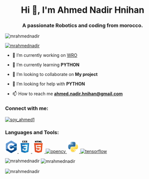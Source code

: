<h1 align="center">Hi 👋, I'm Ahmed Nadir Hnihan</h1>
<h3 align="center">A passionate Robotics and coding from morocco.</h3>

<p align="left"> <img src="https://komarev.com/ghpvc/?username=mrahmednadir&label=Profile%20views&color=0e75b6&style=flat" alt="mrahmednadir" /> </p>

<p align="left"> <a href="https://github.com/ryo-ma/github-profile-trophy"><img src="https://github-profile-trophy.vercel.app/?username=mrahmednadir" alt="mrahmednadir" /></a> </p>

- 🔭 I’m currently working on [WRO](https://wro-association.org/competition/2024-season/)

- 🌱 I’m currently learning **PYTHON**

- 👯 I’m looking to collaborate on **My project**

- 🤝 I’m looking for help with **PYTHON**

- 📫 How to reach me **ahmed.nadir.hnihan@gmail.com**

<h3 align="left">Connect with me:</h3>
<p align="left">
<a href="https://instagram.com/soy_ahmed1" target="blank"><img align="center" src="https://raw.githubusercontent.com/rahuldkjain/github-profile-readme-generator/master/src/images/icons/Social/instagram.svg" alt="soy_ahmed1" height="30" width="40" /></a>
</p>

<h3 align="left">Languages and Tools:</h3>
<p align="left"> <a href="https://www.w3schools.com/cpp/" target="_blank" rel="noreferrer"> <img src="https://raw.githubusercontent.com/devicons/devicon/master/icons/cplusplus/cplusplus-original.svg" alt="cplusplus" width="40" height="40"/> </a> <a href="https://www.w3schools.com/css/" target="_blank" rel="noreferrer"> <img src="https://raw.githubusercontent.com/devicons/devicon/master/icons/css3/css3-original-wordmark.svg" alt="css3" width="40" height="40"/> </a> <a href="https://www.w3.org/html/" target="_blank" rel="noreferrer"> <img src="https://raw.githubusercontent.com/devicons/devicon/master/icons/html5/html5-original-wordmark.svg" alt="html5" width="40" height="40"/> </a> <a href="https://opencv.org/" target="_blank" rel="noreferrer"> <img src="https://www.vectorlogo.zone/logos/opencv/opencv-icon.svg" alt="opencv" width="40" height="40"/> </a> <a href="https://www.python.org" target="_blank" rel="noreferrer"> <img src="https://raw.githubusercontent.com/devicons/devicon/master/icons/python/python-original.svg" alt="python" width="40" height="40"/> </a> <a href="https://www.tensorflow.org" target="_blank" rel="noreferrer"> <img src="https://www.vectorlogo.zone/logos/tensorflow/tensorflow-icon.svg" alt="tensorflow" width="40" height="40"/> </a> </p>

<p><img align="left" src="https://github-readme-stats.vercel.app/api/top-langs?username=mrahmednadir&show_icons=true&locale=en&layout=compact" alt="mrahmednadir" /></p>

<p>&nbsp;<img align="center" src="https://github-readme-stats.vercel.app/api?username=mrahmednadir&show_icons=true&locale=en" alt="mrahmednadir" /></p>

<p><img align="center" src="https://github-readme-streak-stats.herokuapp.com/?user=mrahmednadir&" alt="mrahmednadir" /></p>
